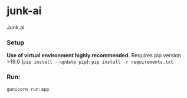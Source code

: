 # junk-ai
Junk.ai

### Setup
**Use of virtual environment highly recommended.** Requires pip version >19.0 (`pip install --update pip`):
`pip install -r requirements.txt`

### Run:
`gunicorn run:app`
